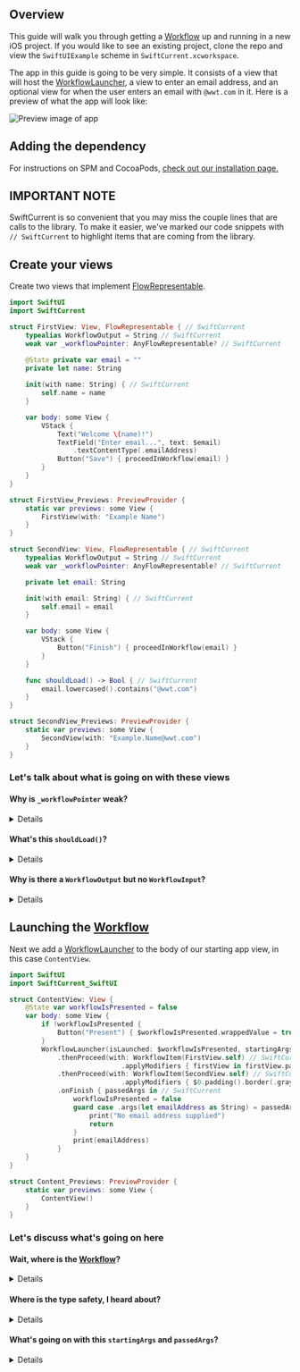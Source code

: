 ## Overview

This guide will walk you through getting a [Workflow](https://wwt.github.io/SwiftCurrent/Classes/Workflow.html) up and running in a new iOS project.  If you would like to see an existing project, clone the repo and view the `SwiftUIExample` scheme in `SwiftCurrent.xcworkspace`.

The app in this guide is going to be very simple.  It consists of a view that will host the [WorkflowLauncher](https://wwt.github.io/SwiftCurrent/Structs/WorkflowLauncher.html), a view to enter an email address, and an optional view for when the user enters an email with `@wwt.com` in it.  Here is a preview of what the app will look like:

![Preview image of app](https://raw.githubusercontent.com/wwt/SwiftCurrent/main/wiki/swiftUI.gif)

## Adding the dependency

For instructions on SPM and CocoaPods, [check out our installation page.](https://github.com/wwt/SwiftCurrent/wiki/Installation#swift-package-manager)

## IMPORTANT NOTE

SwiftCurrent is so convenient that you may miss the couple lines that are calls to the library.  To make it easier, we've marked our code snippets with `// SwiftCurrent` to highlight items that are coming from the library.

## Create your views

Create two views that implement [FlowRepresentable](https://wwt.github.io/SwiftCurrent/Protocols/FlowRepresentable.html).

```swift
import SwiftUI
import SwiftCurrent

struct FirstView: View, FlowRepresentable { // SwiftCurrent
    typealias WorkflowOutput = String // SwiftCurrent
    weak var _workflowPointer: AnyFlowRepresentable? // SwiftCurrent

    @State private var email = ""
    private let name: String
    
    init(with name: String) { // SwiftCurrent
        self.name = name
    }

    var body: some View {
        VStack {
            Text("Welcome \(name)!")
            TextField("Enter email...", text: $email)
                .textContentType(.emailAddress)
            Button("Save") { proceedInWorkflow(email) }
        }
    }
}

struct FirstView_Previews: PreviewProvider {
    static var previews: some View {
        FirstView(with: "Example Name")
    }
}

struct SecondView: View, FlowRepresentable { // SwiftCurrent
    typealias WorkflowOutput = String // SwiftCurrent
    weak var _workflowPointer: AnyFlowRepresentable? // SwiftCurrent

    private let email: String

    init(with email: String) { // SwiftCurrent
        self.email = email
    }

    var body: some View {
        VStack {
            Button("Finish") { proceedInWorkflow(email) }
        }
    }

    func shouldLoad() -> Bool { // SwiftCurrent
        email.lowercased().contains("@wwt.com")
    }
}

struct SecondView_Previews: PreviewProvider {
    static var previews: some View {
        SecondView(with: "Example.Name@wwt.com")
    }
}
```

### Let's talk about what is going on with these views

#### **Why is `_workflowPointer` weak?**

<details>

The [FlowRepresentable](https://wwt.github.io/SwiftCurrent/Protocols/FlowRepresentable.html) protocol requires there to be a `_workflowPointer` on your object, but protocols cannot enforce you to use `weak`. If you do not put `weak var _workflowPointer`, the [FlowRepresentable](https://wwt.github.io/SwiftCurrent/Protocols/FlowRepresentable.html) will end up with a strong circular reference when placed in a [Workflow](https://wwt.github.io/SwiftCurrent/Classes/Workflow.html).
</details>

#### **What's this `shouldLoad()`?**

<details>

It is part of the [FlowRepresentable](https://wwt.github.io/SwiftCurrent/Protocols/FlowRepresentable.html) protocol. It has default implementations created for your convenience but is still implementable if you want to control when a [FlowRepresentable](https://wwt.github.io/SwiftCurrent/Protocols/FlowRepresentable.html) should load in the workflow.  It is called after `init` but before `body` in SwiftUI.
</details>

#### **Why is there a `WorkflowOutput` but no `WorkflowInput`?**

<details>

`WorkflowInput` is inferred from the initializer that you create. If you do not include an initializer, `WorkflowInput` will be `Never`; otherwise `WorkflowInput` will be the type supplied in the initializer.  `WorkflowOutput` cannot be inferred to be anything other than `Never`. This means you must manually provide `WorkflowOutput` a type when you want to pass data forward.
</details>

## Launching the [Workflow](https://wwt.github.io/SwiftCurrent/Classes/Workflow.html)

Next we add a [WorkflowLauncher](https://wwt.github.io/SwiftCurrent/Structs/WorkflowLauncher.html) to the body of our starting app view, in this case `ContentView`.

```swift
import SwiftUI
import SwiftCurrent_SwiftUI

struct ContentView: View {
    @State var workflowIsPresented = false
    var body: some View {
        if !workflowIsPresented {
            Button("Present") { $workflowIsPresented.wrappedValue = true }
        }
        WorkflowLauncher(isLaunched: $workflowIsPresented, startingArgs: "SwiftCurrent") // SwiftCurrent
            .thenProceed(with: WorkflowItem(FirstView.self) // SwiftCurrent
                            .applyModifiers { firstView in firstView.padding().border(.gray) })
            .thenProceed(with: WorkflowItem(SecondView.self) // SwiftCurrent
                            .applyModifiers { $0.padding().border(.gray) })
            .onFinish { passedArgs in // SwiftCurrent
                workflowIsPresented = false
                guard case .args(let emailAddress as String) = passedArgs else {
                    print("No email address supplied")
                    return
                }
                print(emailAddress)
            }
    }
}

struct Content_Previews: PreviewProvider {
    static var previews: some View {
        ContentView()
    }
}
```

### Let's discuss what's going on here

#### **Wait, where is the [Workflow](https://wwt.github.io/SwiftCurrent/Classes/Workflow.html)?**

<details>

In SwiftUI, the [Workflow](https://wwt.github.io/SwiftCurrent/Classes/Workflow.html) type is handled by the library when you start with a [WorkflowLauncher](https://wwt.github.io/SwiftCurrent/Structs/WorkflowLauncher.html).
</details>

#### **Where is the type safety, I heard about?**

<details>

[WorkflowLauncher](https://wwt.github.io/SwiftCurrent/Structs/WorkflowLauncher.html) is specialized with your `startingArgs` type.  In [FlowRepresentable](https://wwt.github.io/SwiftCurrent/Protocols/FlowRepresentable.html), these types are supplied by the `WorkflowInput` and `WorkflowOutput` associated types.  These all work together to create compile-time type safety when creating your flow. This means that you will get a build error if the output of `FirstView` does not match the input type of `SecondView`.
</details>

#### **What's going on with this `startingArgs` and `passedArgs`?**

<details>

`startingArgs` are the [AnyWorkflow.PassedArgs](https://wwt.github.io/SwiftCurrent/Classes/AnyWorkflow/PassedArgs.html) handed to the first [FlowRepresentable](https://wwt.github.io/SwiftCurrent/Protocols/FlowRepresentable.html) in the workflow.  These arguments are used to pass data and determine if the view should load.

`passedArgs` are the [AnyWorkflow.PassedArgs](https://wwt.github.io/SwiftCurrent/Classes/AnyWorkflow/PassedArgs.html) coming from the last view in the workflow.  `onFinish` is only called when the user has gone through all the screens in the `Workflow` by navigation or skipping.  For this workflow, `passedArgs` is going to be the output of `FirstView` or `SecondView` depending on the email signature typed in `FirstView`.  To extract the value, we unwrap the variable within the case of `.args()` as we expect this workflow to return some argument.
</details>
